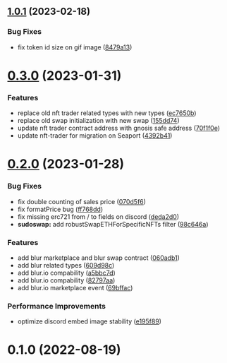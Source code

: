 ## [1.0.1](https://github.com/kenryu42/ethereum-nft-sales-bot/compare/v1.0.0...v1.0.1) (2023-02-18)


### Bug Fixes

* fix token id size on gif image ([8479a13](https://github.com/kenryu42/ethereum-nft-sales-bot/commit/8479a1318b55d66e272966d25226d276b893f021))

# [0.3.0](https://github.com/kenryu42/ethereum-nft-sales-bot/compare/v0.2.0...v0.3.0) (2023-01-31)

### Features

-   replace old nft trader related types with new types ([ec7650b](https://github.com/kenryu42/ethereum-nft-sales-bot/commit/ec7650b3caf5ea2e66991d97872b676151cc5858))
-   replace old swap initialization with new swap ([155dd74](https://github.com/kenryu42/ethereum-nft-sales-bot/commit/155dd742167f04862c4524db14b4f3f3a72ac612))
-   update nft trader contract address with gnosis safe address ([70f1f0e](https://github.com/kenryu42/ethereum-nft-sales-bot/commit/70f1f0e99a304c90dbbd47a54777bd4d3f41444c))
-   update nft-trader for migration on Seaport ([4392b41](https://github.com/kenryu42/ethereum-nft-sales-bot/commit/4392b4171d298a883285fe4d0b7d14a2209a840c))

# [0.2.0](https://github.com/kenryu42/ethereum-nft-sales-bot/compare/v0.1.0...v0.2.0) (2023-01-28)

### Bug Fixes

-   fix double counting of sales price ([070d5f6](https://github.com/kenryu42/ethereum-nft-sales-bot/commit/070d5f68c619536396444416d69b16a59e76e93f))
-   fix formatPrice bug ([ff768dd](https://github.com/kenryu42/ethereum-nft-sales-bot/commit/ff768ddb963c188c4e4ba28664baac8c5d0eb0e5))
-   fix missing erc721 from / to fields on discord ([deda2d0](https://github.com/kenryu42/ethereum-nft-sales-bot/commit/deda2d052826dc5c73704137dcae262f4f3bdfc5))
-   **sudoswap:** add robustSwapETHForSpecificNFTs filter ([98c646a](https://github.com/kenryu42/ethereum-nft-sales-bot/commit/98c646a5e35d60397dcadccad579e12627da5bc1))

### Features

-   add blur marketplace and blur swap contract ([060adb1](https://github.com/kenryu42/ethereum-nft-sales-bot/commit/060adb1b5e80186cfa88379b03d5048a09e05f48))
-   add blur related types ([609d98c](https://github.com/kenryu42/ethereum-nft-sales-bot/commit/609d98c6161e32e9312964cb90b31b13b5a501ed))
-   add blur.io compability ([a5bbc7d](https://github.com/kenryu42/ethereum-nft-sales-bot/commit/a5bbc7dd4256d97aeee27a95ddbdc1b2312017d2))
-   add blur.io compability ([82797aa](https://github.com/kenryu42/ethereum-nft-sales-bot/commit/82797aa3434f0af4974ff55a5c8c447776a6d15a))
-   add blur.io marketplace event ([69bffac](https://github.com/kenryu42/ethereum-nft-sales-bot/commit/69bffac9ffb5cf15e4c2fb6af92a456f5a18adb2))

### Performance Improvements

-   optimize discord embed image stability ([e195f89](https://github.com/kenryu42/ethereum-nft-sales-bot/commit/e195f89f960d56259fc89b483df9e83dfcd5b5f0))

# 0.1.0 (2022-08-19)
